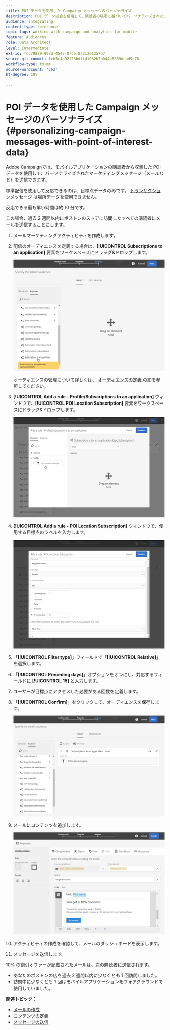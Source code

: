 ```yaml
---
title: POI データを使用した Campaign メッセージのパーソナライズ
description: POI データ統合を使用して、購読者の場所に基づいてパーソナライズされたメッセージを作成する方法を説明します。
audience: integrating
content-type: reference
topic-tags: working-with-campaign-and-analytics-for-mobile
feature: Audiences
role: Data Architect
level: Intermediate
exl-id: fcc79829-902d-4547-87c5-8a213e1257b7
source-git-commit: fcb5c4a92f23bdffd1082b7b044b5859dead9d70
workflow-type: tm+mt
source-wordcount: '262'
ht-degree: 10%

---
```


# POI データを使用した Campaign メッセージのパーソナライズ{#personalizing-campaign-messages-with-point-of-interest-data}

Adobe Campaignでは、モバイルアプリケーションの購読者から収集した POI データを使用して、パーソナライズされたマーケティングメッセージ（メールなど）を送信できます。

標準配信を使用して反応できるのは、目標点データのみです。 [ トランザクションメッセージ ](../../channels/using/getting-started-with-transactional-msg.md) は場所データを使用できません。

反応できる最も早い時間は約 10 分です。

この場合、過去 2 週間以内にボストンのストアに訪問したすべての購読者にメールを送信することにします。

1. メールマーケティングアクティビティを作成します。
1. 配信のオーディエンスを定義する場合は、**[!UICONTROL Subscriptions to an application]** 要素をワークスペースにドラッグ&amp;ドロップします。

   ![](assets/poi_subscriptions_app.png)

   オーディエンスの管理について詳しくは、[ オーディエンスの定義 ](../../audiences/using/creating-audiences.md) の節を参照してください。

1. **[!UICONTROL Add a rule - Profile/Subscriptions to an application]** ウィンドウで、**[!UICONTROL POI Location Subscription]** 要素をワークスペースにドラッグ&amp;ドロップします。

   ![](assets/poi_add_rule_profile_subscription.png)

1. **[!UICONTROL Add a rule - POI Location Subscription]** ウィンドウで、使用する目標点のラベルを入力します。

   ![](assets/poi_location_subscription.png)

1. 「**[!UICONTROL Filter type]**」フィールドで「**[!UICONTROL Relative]**」を選択します。
1. 「**[!UICONTROL Preceding days]**」オプションをオンにし、対応するフィールドに **[!UICONTROL 15]** と入力します。
1. ユーザーが目標点にアクセスした必要がある回数を定義します。
1. 「**[!UICONTROL Confirm]**」をクリックして、オーディエンスを保存します。

   ![](assets/poi_subscriptions_app_audience_defined.png)

1. メールにコンテンツを追加します。

   ![](assets/poi_email_content.png)

1. アクティビティの作成を確認して、メールのダッシュボードを表示します。
1. メッセージを送信します。

10% の割引オファーが記載されたメールは、次の購読者に送信されます。

* あなたのボストンの店を過去 2 週間以内に少なくとも 1 回訪問しました。
* 訪問中に少なくとも 1 回はモバイルアプリケーションをフォアグラウンドで使用していました。

**関連トピック：**

* [メールの作成](../../channels/using/creating-an-email.md)
* [コンテンツの定義](../../designing/using/personalization.md#example-email-personalization)
* [メッセージの送信](../../sending/using/confirming-the-send.md)
